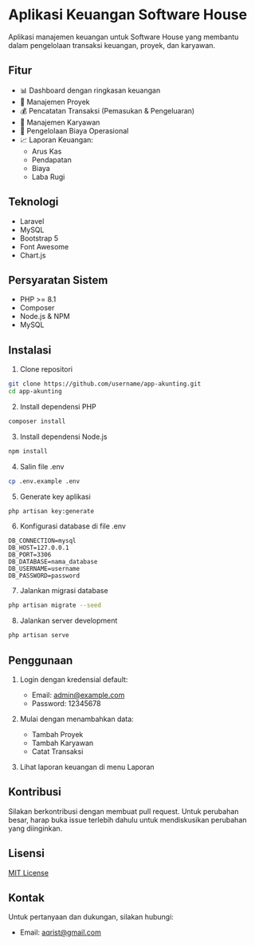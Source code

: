 # Aplikasi Keuangan Software House

Aplikasi manajemen keuangan untuk Software House yang membantu dalam pengelolaan transaksi keuangan, proyek, dan karyawan.

## Fitur

- 📊 Dashboard dengan ringkasan keuangan
- 💼 Manajemen Proyek
- 💰 Pencatatan Transaksi (Pemasukan & Pengeluaran)
- 👥 Manajemen Karyawan
- 📝 Pengelolaan Biaya Operasional
- 📈 Laporan Keuangan:
  - Arus Kas
  - Pendapatan
  - Biaya
  - Laba Rugi

## Teknologi

- Laravel
- MySQL
- Bootstrap 5
- Font Awesome
- Chart.js

## Persyaratan Sistem

- PHP >= 8.1
- Composer
- Node.js & NPM
- MySQL

## Instalasi

1. Clone repositori
```bash
git clone https://github.com/username/app-akunting.git
cd app-akunting
```

2. Install dependensi PHP
```bash
composer install
```

3. Install dependensi Node.js
```bash
npm install
```

4. Salin file .env
```bash
cp .env.example .env
```

5. Generate key aplikasi
```bash
php artisan key:generate
```

6. Konfigurasi database di file .env
```env
DB_CONNECTION=mysql
DB_HOST=127.0.0.1
DB_PORT=3306
DB_DATABASE=nama_database
DB_USERNAME=username
DB_PASSWORD=password
```

7. Jalankan migrasi database
```bash
php artisan migrate --seed
```

8. Jalankan server development
```bash
php artisan serve
```

## Penggunaan

1. Login dengan kredensial default:
   - Email: admin@example.com
   - Password: 12345678

2. Mulai dengan menambahkan data:
   - Tambah Proyek
   - Tambah Karyawan
   - Catat Transaksi

3. Lihat laporan keuangan di menu Laporan

## Kontribusi

Silakan berkontribusi dengan membuat pull request. Untuk perubahan besar, harap buka issue terlebih dahulu untuk mendiskusikan perubahan yang diinginkan.

## Lisensi

[MIT License](LICENSE)

## Kontak

Untuk pertanyaan dan dukungan, silakan hubungi:
- Email: aqrist@gmail.com